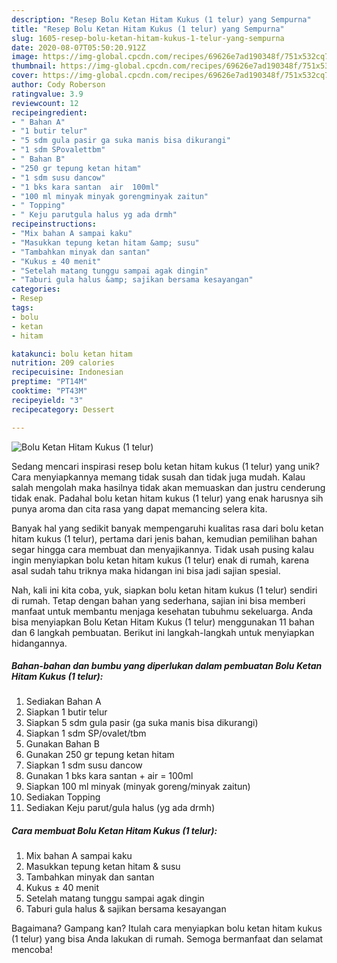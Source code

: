 ```yaml
---
description: "Resep Bolu Ketan Hitam Kukus (1 telur) yang Sempurna"
title: "Resep Bolu Ketan Hitam Kukus (1 telur) yang Sempurna"
slug: 1605-resep-bolu-ketan-hitam-kukus-1-telur-yang-sempurna
date: 2020-08-07T05:50:20.912Z
image: https://img-global.cpcdn.com/recipes/69626e7ad190348f/751x532cq70/bolu-ketan-hitam-kukus-1-telur-foto-resep-utama.jpg
thumbnail: https://img-global.cpcdn.com/recipes/69626e7ad190348f/751x532cq70/bolu-ketan-hitam-kukus-1-telur-foto-resep-utama.jpg
cover: https://img-global.cpcdn.com/recipes/69626e7ad190348f/751x532cq70/bolu-ketan-hitam-kukus-1-telur-foto-resep-utama.jpg
author: Cody Roberson
ratingvalue: 3.9
reviewcount: 12
recipeingredient:
- " Bahan A"
- "1 butir telur"
- "5 sdm gula pasir ga suka manis bisa dikurangi"
- "1 sdm SPovalettbm"
- " Bahan B"
- "250 gr tepung ketan hitam"
- "1 sdm susu dancow"
- "1 bks kara santan  air  100ml"
- "100 ml minyak minyak gorengminyak zaitun"
- " Topping"
- " Keju parutgula halus yg ada drmh"
recipeinstructions:
- "Mix bahan A sampai kaku"
- "Masukkan tepung ketan hitam &amp; susu"
- "Tambahkan minyak dan santan"
- "Kukus ± 40 menit"
- "Setelah matang tunggu sampai agak dingin"
- "Taburi gula halus &amp; sajikan bersama kesayangan"
categories:
- Resep
tags:
- bolu
- ketan
- hitam

katakunci: bolu ketan hitam 
nutrition: 209 calories
recipecuisine: Indonesian
preptime: "PT14M"
cooktime: "PT43M"
recipeyield: "3"
recipecategory: Dessert

---
```



![Bolu Ketan Hitam Kukus (1 telur)](https://img-global.cpcdn.com/recipes/69626e7ad190348f/751x532cq70/bolu-ketan-hitam-kukus-1-telur-foto-resep-utama.jpg)

Sedang mencari inspirasi resep bolu ketan hitam kukus (1 telur) yang unik? Cara menyiapkannya memang tidak susah dan tidak juga mudah. Kalau salah mengolah maka hasilnya tidak akan memuaskan dan justru cenderung tidak enak. Padahal bolu ketan hitam kukus (1 telur) yang enak harusnya sih punya aroma dan cita rasa yang dapat memancing selera kita.



Banyak hal yang sedikit banyak mempengaruhi kualitas rasa dari bolu ketan hitam kukus (1 telur), pertama dari jenis bahan, kemudian pemilihan bahan segar hingga cara membuat dan menyajikannya. Tidak usah pusing kalau ingin menyiapkan bolu ketan hitam kukus (1 telur) enak di rumah, karena asal sudah tahu triknya maka hidangan ini bisa jadi sajian spesial.


Nah, kali ini kita coba, yuk, siapkan bolu ketan hitam kukus (1 telur) sendiri di rumah. Tetap dengan bahan yang sederhana, sajian ini bisa memberi manfaat untuk membantu menjaga kesehatan tubuhmu sekeluarga. Anda bisa menyiapkan Bolu Ketan Hitam Kukus (1 telur) menggunakan 11 bahan dan 6 langkah pembuatan. Berikut ini langkah-langkah untuk menyiapkan hidangannya.

<!--inarticleads1-->

##### Bahan-bahan dan bumbu yang diperlukan dalam pembuatan Bolu Ketan Hitam Kukus (1 telur):

1. Sediakan  Bahan A
1. Siapkan 1 butir telur
1. Siapkan 5 sdm gula pasir (ga suka manis bisa dikurangi)
1. Siapkan 1 sdm SP/ovalet/tbm
1. Gunakan  Bahan B
1. Gunakan 250 gr tepung ketan hitam
1. Siapkan 1 sdm susu dancow
1. Gunakan 1 bks kara santan + air = 100ml
1. Siapkan 100 ml minyak (minyak goreng/minyak zaitun)
1. Sediakan  Topping
1. Sediakan  Keju parut/gula halus (yg ada drmh)




<!--inarticleads2-->

##### Cara membuat Bolu Ketan Hitam Kukus (1 telur):

1. Mix bahan A sampai kaku
1. Masukkan tepung ketan hitam &amp; susu
1. Tambahkan minyak dan santan
1. Kukus ± 40 menit
1. Setelah matang tunggu sampai agak dingin
1. Taburi gula halus &amp; sajikan bersama kesayangan




Bagaimana? Gampang kan? Itulah cara menyiapkan bolu ketan hitam kukus (1 telur) yang bisa Anda lakukan di rumah. Semoga bermanfaat dan selamat mencoba!
